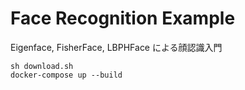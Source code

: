 # Face Recognition Example

Eigenface, FisherFace, LBPHFace による顔認識入門

```console
sh download.sh
docker-compose up --build
```
